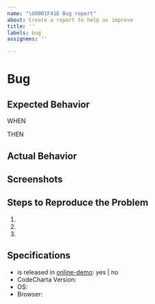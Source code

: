 ```yaml
---
name: "\U0001F41E Bug report"
about: Create a report to help us improve
title: ''
labels: bug
assignees: ''

---
```


# Bug

## Expected Behavior

<GIVEN>

WHEN

THEN

## Actual Behavior


## Screenshots

## Steps to Reproduce the Problem
1.
1.
1.

## Specifications
- is released in [online-demo](https://maibornwolff.github.io/codecharta/visualization/app/index.html?file=codecharta_visualization.cc.json.gz&file=codecharta_analysis.cc.json.gz&currentFilesAreSampleFiles=true): yes | no
- CodeCharta Version:
- OS:
- Browser:

